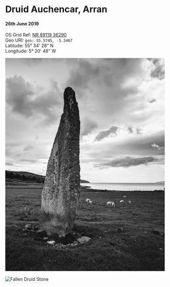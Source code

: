 <!--- -image_format jpeg_high -->
# Druid Auchencar, Arran  
#### 26th June 2019  
OS Grid Ref: [NR 89119 36290](https://osmaps.ordnancesurvey.co.uk/55.57450,-5.34674,16/pin)  
Geo URI: `geo: 55.5745, -5.3467`  
Latitude: 55° 34' 28" N  
Longitude: 5° 20' 48" W  

![Druid Stone](druidstone.jpeg)

![Fallen Druid Stone](fallendruidstone.jpeg)
